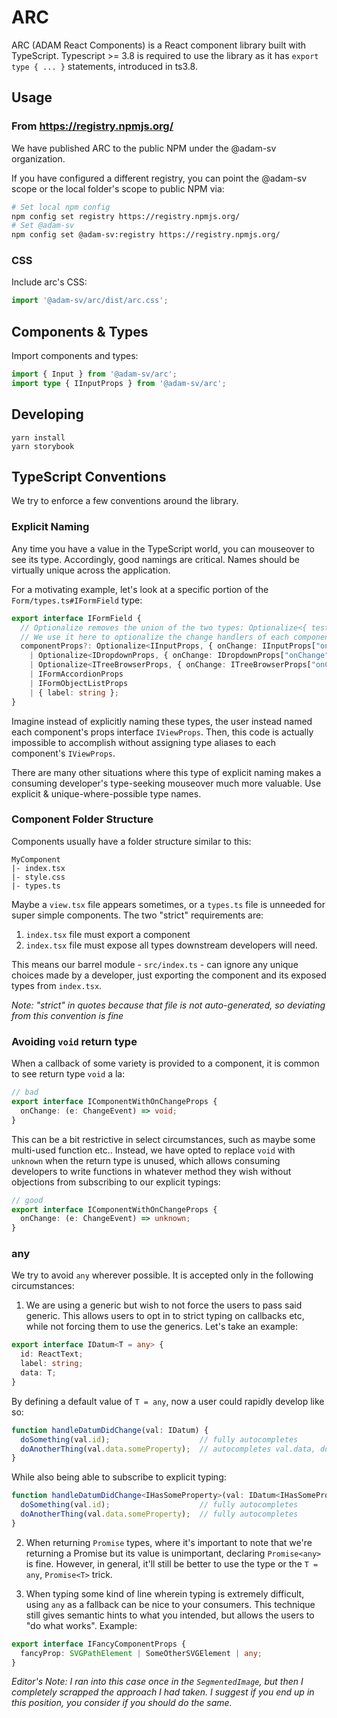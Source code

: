 # ARC

ARC (ADAM React Components) is a React component library built with TypeScript. Typescript >= 3.8 is required to use the library as it has `export type { ... }` statements, introduced in ts3.8.

## Usage

### From https://registry.npmjs.org/

We have published ARC to the public NPM under the @adam-sv organization.

If you have configured a different registry, you can point the @adam-sv scope or the local folder's scope to public NPM via:

```bash
# Set local npm config
npm config set registry https://registry.npmjs.org/
# Set @adam-sv
npm config set @adam-sv:registry https://registry.npmjs.org/
```

### CSS

Include arc's CSS:
```typescript
import '@adam-sv/arc/dist/arc.css';
```

## Components & Types

Import components and types:
```typescript
import { Input } from '@adam-sv/arc';
import type { IInputProps } from '@adam-sv/arc';
```

## Developing

```
yarn install
yarn storybook
```

## TypeScript Conventions

We try to enforce a few conventions around the library.

### Explicit Naming

Any time you have a value in the TypeScript world, you can mouseover to see its type. Accordingly, good namings are critical. Names should be virtually unique across the application. 

For a motivating example, let's look at a specific portion of the `Form/types.ts#IFormField` type:

```typescript
export interface IFormField {
  // Optionalize removes the union of the two types: Optionalize<{ test: string }, { test: string }> = { test?: string }
  // We use it here to optionalize the change handlers of each component type we render, since we will supply those
  componentProps?: Optionalize<IInputProps, { onChange: IInputProps["onChange"] }>
    | Optionalize<IDropdownProps, { onChange: IDropdownProps["onChange"] }>
    | Optionalize<ITreeBrowserProps, { onChange: ITreeBrowserProps["onChange"] }>
    | IFormAccordionProps
    | IFormObjectListProps
    | { label: string };
}
```

Imagine instead of explicitly naming these types, the user instead named each component's props interface `IViewProps`. Then, this code is actually impossible to accomplish without assigning type aliases to each component's `IViewProps`.

There are many other situations where this type of explicit naming makes a consuming developer's type-seeking mouseover much more valuable. Use explicit & unique-where-possible type names.

### Component Folder Structure

Components usually have a folder structure similar to this:
```
MyComponent
|- index.tsx
|- style.css
|- types.ts
```

Maybe a `view.tsx` file appears sometimes, or a `types.ts` file is unneeded for super simple components. The two "strict" requirements are:

1. `index.tsx` file must export a component
2. `index.tsx` file must expose all types downstream developers will need.

This means our barrel module - `src/index.ts` - can ignore any unique choices made by a developer, just exporting the component and its exposed types from `index.tsx`.

_Note: "strict" in quotes because that file is not auto-generated, so deviating from this convention is fine_
### Avoiding `void` return type

When a callback of some variety is provided to a component, it is common to see return type `void` a la:
```typescript
// bad
export interface IComponentWithOnChangeProps {
  onChange: (e: ChangeEvent) => void;
}
```

This can be a bit restrictive in select circumstances, such as maybe some multi-used function etc.. Instead, we have opted to replace `void` with `unknown` when the return type is unused, which allows consuming developers to write functions in whatever method they wish without objections from subscribing to our explicit typings:

```typescript
// good
export interface IComponentWithOnChangeProps {
  onChange: (e: ChangeEvent) => unknown;
}
```

### any

We try to avoid `any` wherever possible. It is accepted only in the following circumstances:

1. We are using a generic but wish to not force the users to pass said generic. This allows users to opt in to strict typing on callbacks etc, while not forcing them to use the generics. Let's take an example:
```typescript
export interface IDatum<T = any> {
  id: ReactText;
  label: string;
  data: T;
}
```
By defining a default value of `T = any`, now a user could rapidly develop like so:
```typescript
function handleDatumDidChange(val: IDatum) {
  doSomething(val.id);                    // fully autocompletes
  doAnotherThing(val.data.someProperty);  // autocompletes val.data, doesnt know about someProperty
}
```
While also being able to subscribe to explicit typing:
```typescript
function handleDatumDidChange<IHasSomeProperty>(val: IDatum<IHasSomeProperty>) {
  doSomething(val.id);                    // fully autocompletes
  doAnotherThing(val.data.someProperty);  // fully autocompletes
}
```

2. When returning `Promise` types, where it's important to note that we're returning a Promise but its value is unimportant, declaring `Promise<any>` is fine. However, in general, it'll still be better to use the type or the `T = any`, `Promise<T>` trick.

3. When typing some kind of line wherein typing is extremely difficult, using `any` as a fallback can be nice to your consumers. This technique still gives semantic hints to what you intended, but allows the users to "do what works". Example:

```typescript
export interface IFancyComponentProps {
  fancyProp: SVGPathElement | SomeOtherSVGElement | any;
}
```

_Editor's Note: I ran into this case once in the `SegmentedImage`, but then I completely scrapped the approach I had taken. I suggest if you end up in this position, you consider if you should do the same._
